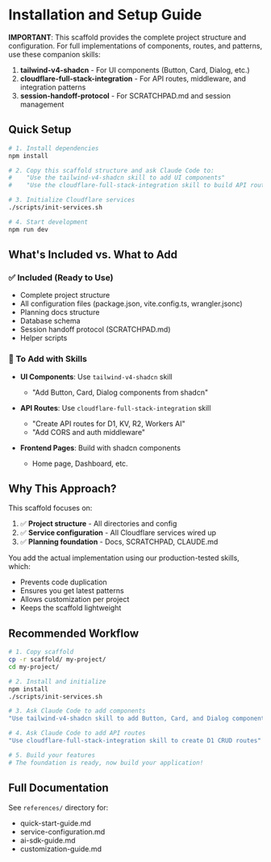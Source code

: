 # Installation and Setup Guide

**IMPORTANT**: This scaffold provides the complete project structure and configuration. For full implementations of components, routes, and patterns, use these companion skills:

1. **tailwind-v4-shadcn** - For UI components (Button, Card, Dialog, etc.)
2. **cloudflare-full-stack-integration** - For API routes, middleware, and integration patterns
3. **session-handoff-protocol** - For SCRATCHPAD.md and session management

## Quick Setup

```bash
# 1. Install dependencies
npm install

# 2. Copy this scaffold structure and ask Claude Code to:
#    "Use the tailwind-v4-shadcn skill to add UI components"
#    "Use the cloudflare-full-stack-integration skill to build API routes"

# 3. Initialize Cloudflare services
./scripts/init-services.sh

# 4. Start development
npm run dev
```

## What's Included vs. What to Add

### ✅ Included (Ready to Use)
- Complete project structure
- All configuration files (package.json, vite.config.ts, wrangler.jsonc)
- Planning docs structure
- Database schema
- Session handoff protocol (SCRATCHPAD.md)
- Helper scripts

### 📝 To Add with Skills
- **UI Components**: Use `tailwind-v4-shadcn` skill
  - "Add Button, Card, Dialog components from shadcn"

- **API Routes**: Use `cloudflare-full-stack-integration` skill
  - "Create API routes for D1, KV, R2, Workers AI"
  - "Add CORS and auth middleware"

- **Frontend Pages**: Build with shadcn components
  - Home page, Dashboard, etc.

## Why This Approach?

This scaffold focuses on:
1. ✅ **Project structure** - All directories and config
2. ✅ **Service configuration** - All Cloudflare services wired up
3. ✅ **Planning foundation** - Docs, SCRATCHPAD, CLAUDE.md

You add the actual implementation using our production-tested skills, which:
- Prevents code duplication
- Ensures you get latest patterns
- Allows customization per project
- Keeps the scaffold lightweight

## Recommended Workflow

```bash
# 1. Copy scaffold
cp -r scaffold/ my-project/
cd my-project/

# 2. Install and initialize
npm install
./scripts/init-services.sh

# 3. Ask Claude Code to add components
"Use tailwind-v4-shadcn skill to add Button, Card, and Dialog components"

# 4. Ask Claude Code to add API routes
"Use cloudflare-full-stack-integration skill to create D1 CRUD routes"

# 5. Build your features
# The foundation is ready, now build your application!
```

## Full Documentation

See `references/` directory for:
- quick-start-guide.md
- service-configuration.md
- ai-sdk-guide.md
- customization-guide.md
